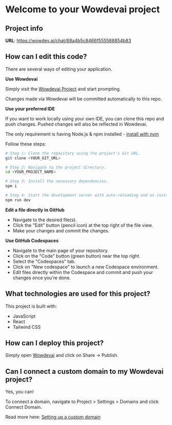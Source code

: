 # Welcome to your Wowdevai project

## Project info

**URL**: https://wowdev.ai/chat/68a4b5c8466f555588854b83

## How can I edit this code?

There are several ways of editing your application.

**Use Wowdevai**

Simply visit the [Wowdevai Project](https://wowdev.ai/chat/68a4b5c8466f555588854b83) and start prompting.

Changes made via Wowdevai will be committed automatically to this repo.

**Use your preferred IDE**

If you want to work locally using your own IDE, you can clone this repo and push changes. Pushed changes will also be reflected in Wowdevai.

The only requirement is having Node.js & npm installed - [install with nvm](https://github.com/nvm-sh/nvm#installing-and-updating)

Follow these steps:

```sh
# Step 1: Clone the repository using the project's Git URL.
git clone <YOUR_GIT_URL>

# Step 2: Navigate to the project directory.
cd <YOUR_PROJECT_NAME>

# Step 3: Install the necessary dependencies.
npm i

# Step 4: Start the development server with auto-reloading and an instant preview.
npm run dev
```

**Edit a file directly in GitHub**

- Navigate to the desired file(s).
- Click the "Edit" button (pencil icon) at the top right of the file view.
- Make your changes and commit the changes.

**Use GitHub Codespaces**

- Navigate to the main page of your repository.
- Click on the "Code" button (green button) near the top right.
- Select the "Codespaces" tab.
- Click on "New codespace" to launch a new Codespace environment.
- Edit files directly within the Codespace and commit and push your changes once you're done.

## What technologies are used for this project?

This project is built with:

- JavaScript
- React
- Tailwind CSS

## How can I deploy this project?

Simply open [Wowdevai](https://wowdev.ai/chat/68a4b5c8466f555588854b83) and click on Share -> Publish.

## Can I connect a custom domain to my Wowdevai project?

Yes, you can!

To connect a domain, navigate to Project > Settings > Domains and click Connect Domain.

Read more here: [Setting up a custom domain](https://docs.wowdevai.dev/tips-tricks/custom-domain#step-by-step-guide)
